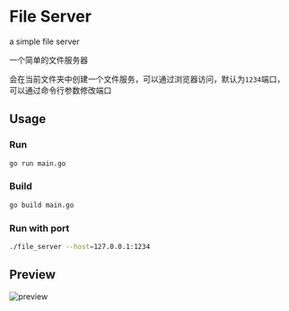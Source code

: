 # File Server

a simple file server

一个简单的文件服务器

会在当前文件夹中创建一个文件服务，可以通过浏览器访问，默认为`1234`端口，可以通过命令行参数修改端口


## Usage

### Run

```bash
go run main.go
```

### Build

```bash
go build main.go
```

### Run with port

```bash
./file_server --host=127.0.0.1:1234
```

## Preview

![preview](./imgs/preview.gif)